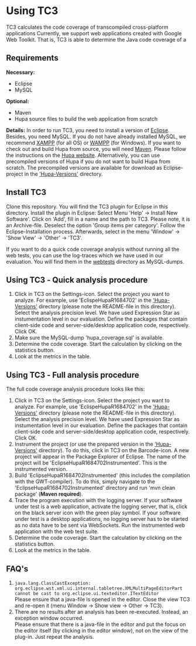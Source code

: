 # Using <span style="font-variant: small-caps">TC3</span>

<span style="font-variant: small-caps">TC3</span> calculates the code coverage of transcompiled cross-platform applications Currently, we support web applications created with Google Web Toolkit. That is, <span style="font-variant: small-caps">TC3</span> is able to determine the Java code coverage of a 

## Requirements
**Necessary:**
- Eclipse
- MySQL

**Optional:**
- Maven
- Hupa source files to build the web application from scratch

**Details:**
In order to run <span style="font-variant: small-caps">TC3</span>, you need to install a version of [Eclipse](https://eclipse.org/). Besides, you need MySQL. If you do not have already installed MySQL, we recommend [XAMPP](https://www.apachefriends.org/de/index.html) (for all OS) or [WAMPP](http://www.wampserver.com/en/) (for Windows). 
If you want to check out and build Hupa from source, you will need [Maven](https://maven.apache.org/). Please follow the instructions on the [Hupa website](http://james.apache.org/hupa/building.html). Alternatively, you can use precompiled versions of Hupa if you do not want to build Hupa from scratch. The precompiled versions are available for download as Eclipse-project in the ['Hupa-Versions'](../Hupa-Versions/) directory. 


## Install <span style="font-variant: small-caps">TC3</span>
Clone this repository. You will find the <span style="font-variant: small-caps">TC3</span> plugin for Eclipse in this directory. Install the plugin in Eclipse: Select Menu 'Help' -> Install New Software'. Click on 'Add', fill in a name and the path to <span style="font-variant: small-caps">TC3</span>. Please note, it is an Archive-file. Deselect the option 'Group items per category'. Follow the Eclipse-Installation process. Afterwards, select in the menu 'Window' -> 'Show View' -> 'Other' -> '<span style="font-variant: small-caps">TC3</span>'.

If you want to do a quick code coverage analysis without running all the web tests, you can use the log-traces which we have used in our evaluation. You will find them in the [webtests](../webtests/) directory as MySQL-dumps.


## Using <span style="font-variant: small-caps">TC3</span> - Quick analysis procedure
1. Click in <span style="font-variant: small-caps">TC3</span> on the Settings-icon. Select the project you want to analyze. For example, use 'EclispeHupaR1684702' in the ['Hupa-Versions'](../Hupa-Versions/) directory (please note the README-file in this directory). Select the analysis precision level. We have used Expression Star as instumentation level in our evaluation. Define the packages that contain client-side code and server-side/desktop application code, respectively. Click OK.
2. Make sure the MySQL-dump 'hupa_coverage.sql' is available.
3. Determine the code coverage. Start the calculation by clicking on the statistics button.
4. Look at the metrics in the table. 


## Using <span style="font-variant: small-caps">TC3</span> - Full analysis procedure
The full code coverage analysis procedure looks like this:

1. Click in <span style="font-variant: small-caps">TC3</span> on the Settings-icon. Select the project you want to analyze. For example, use 'EclispeHupaR1684702' in the ['Hupa-Versions'](../Hupa-Versions/) directory (please note the README-file in this directory). Select the analysis precision level. We have used Expression Star as instumentation level in our evaluation. Define the packages that contain client-side code and server-side/desktop application code, respectively. Click OK.
2. Instrument the project (or use the prepared version in the ['Hupa-Versions'](../Hupa-Versions/instrumented/) directory). To do this, click in <span style="font-variant: small-caps">TC3</span> on the Barcode-icon. A new project will appear in the Package Explorer of Eclipse. The name of the project will be 'EclipseHupaR1684702Instrumented'. This is the instrumented version.
3. Build 'EclipseHupaR1684702Instrumented' (this includes the compilation with the GWT-compiler). To do this, simply navigate to the 'EclipseHupaR1684702Instrumented' directory and run 'mvn clean package' (**Maven required**).
4. Trace the program execution with the logging server. If your software under test is a web application, activate the logging server, that is, click on the black server icon with the green play symbol. If your software under test is a desktop applications, no logging server has to be started as no data have to be sent via WebSockets. Run the instrumented web application with the web test suite.
5. Determine the code coverage. Start the calculation by clicking on the statistics button.
6. Look at the metrics in the table. 


## FAQ's

1. 	`java.lang.ClassCastException: org.eclipse.wst.xml.ui.internal.tabletree.XMLMultiPageEditorPart cannot be cast to org.eclipse.ui.texteditor.ITextEditor`<br>
Please ensure that a java-file is opened in the editor. 
Close the view <span style="font-variant: small-caps">TC3</span> and re-open it (menu Window -> Show view -> Other -> <span style="font-variant: small-caps">TC3</span>).
2. There are no results after an analysis has been re-executed. Instead, an exception window occurred. <br>
Please ensure that there is a java-file in the editor and put the focus on the editor itself (by clicking in the editor window), not on the view of the plug-in. Just repeat the analysis.